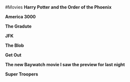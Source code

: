 #Movies
**Harry Potter and the Order of the Phoenix**

**America 3000**

**The Gradute**

**JFK**

**The Blob**

**Get Out**

**The new Baywatch movie I saw the preview for last night**

**Super Troopers**
